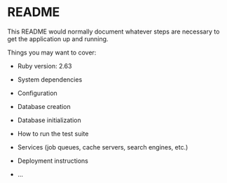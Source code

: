 # README

This README would normally document whatever steps are necessary to get the
application up and running.

Things you may want to cover:

* Ruby version: 2.63


* System dependencies

* Configuration

* Database creation

* Database initialization

* How to run the test suite

* Services (job queues, cache servers, search engines, etc.)

* Deployment instructions

* ...
